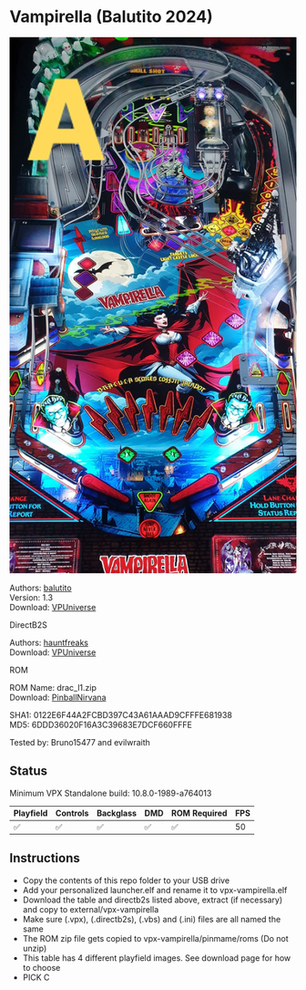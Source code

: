 # Vampirella (Balutito 2024)

![Table Preview](https://github.com/evilwraith/vpx-images/blob/main/vpx-vampirella.jpg)

Authors: [balutito](https://vpuniverse.com/profile/36070-balutito/)  
Version: 1.3  
Download: [VPUniverse](https://vpuniverse.com/files/file/21669-vampirella-balutito-mod/)

DirectB2S

Authors: [hauntfreaks](https://vpuniverse.com/profile/5216-hauntfreaks/)  
Download: [VPUniverse](https://vpuniverse.com/files/file/21679-vampirella-balutito-2024-b2s-full-dmd/)

ROM

ROM Name: drac_l1.zip  
Download: [PinballNirvana](https://pinballnirvana.com/forums/resources/drac_l1.1734/)  

SHA1: 0122E6F44A2FCBD397C43A61AAAD9CFFFE681938  
MD5:  6DDD36020F16A3C39683E7DCF660FFFE

Tested by: Bruno15477 and evilwraith

## Status 

Minimum VPX Standalone build: 10.8.0-1989-a764013

| Playfield | Controls | Backglass | DMD | ROM Required | FPS | 
|-----------|----------|-----------|-----|--------------|-----|
| :white_check_mark: | :white_check_mark: | :white_check_mark: | :white_check_mark: | :white_check_mark: | 50 |

## Instructions

- Copy the contents of this repo folder to your USB drive
- Add your personalized launcher.elf and rename it to vpx-vampirella.elf
- Download the table and directb2s listed above, extract (if necessary) and copy to external/vpx-vampirella
- Make sure (.vpx), (.directb2s), (.vbs) and (.ini) files are all named the same
- The ROM zip file gets copied to vpx-vampirella/pinmame/roms (Do not unzip)
- This table has 4 different playfield images. See download page for how to choose
- PICK C
